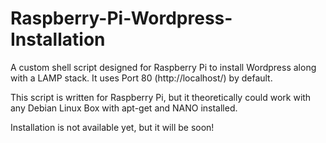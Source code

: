 Raspberry-Pi-Wordpress-Installation
===================================

A custom shell script designed for Raspberry Pi to install Wordpress along with a LAMP stack.  It uses Port 80 (http://localhost/) by default. 

This script is written for Raspberry Pi, but it theoretically could work with any Debian Linux Box with apt-get and NANO installed.

Installation is not available yet, but it will be soon!

